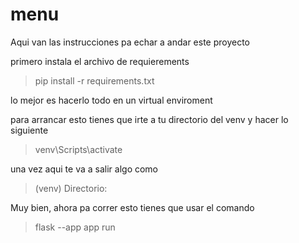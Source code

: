 # menu

Aqui van las instrucciones pa echar a andar este proyecto

primero instala el archivo de requierements

> pip install -r requirements.txt

lo mejor es hacerlo todo en un virtual enviroment

para arrancar esto tienes que irte a tu directorio del venv y hacer lo siguiente

> venv\Scripts\activate

una vez aqui te va a salir algo como

> (venv) Directorio:

Muy bien, ahora pa correr esto tienes que usar el comando

> flask --app app run
